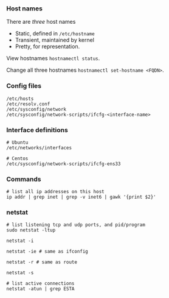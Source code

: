 ### Host names

There are *three* host names
* Static, defined in `/etc/hostname`
* Transient, maintained by kernel
* Pretty, for representation.

View hostnames `hostnamectl status`.

Change all three hostnames `hostnamectl set-hostname <FQDN>`.

### Config files

```
/etc/hosts
/etc/resolv.conf
/etc/sysconfig/network
/etc/sysconfig/network-scripts/ifcfg-<interface-name>
```
### Interface definitions

```
# Ubuntu
/etc/networks/interfaces

# Centos
/etc/sysconfig/network-scripts/ifcfg-ens33
```

### Commands

```
# list all ip addresses on this host
ip addr | grep inet | grep -v inet6 | gawk '{print $2}'
```

### netstat

```
# list listening tcp and udp ports, and pid/program
sudo netstat -ltup

netstat -i

netstat -ie # same as ifconfig

netstat -r # same as route

netstat -s

# list active connections
netstat -atun | grep ESTA
```
